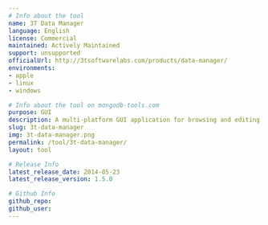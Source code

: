 ```yaml
---
# Info about the tool
name: 3T Data Manager
language: English
license: Commercial
maintained: Actively Maintained
support: unsupported
officialUrl: http://3tsoftwarelabs.com/products/data-manager/
environments:
- apple
- linux
- windows

# Info about the tool on mongodb-tools.com
purpose: GUI
description: A multi-platform GUI application for browsing and editing your MongoDB data.
slug: 3t-data-manager
img: 3t-data-manager.png
permalink: /tool/3t-data-manager/
layout: tool

# Release Info
latest_release_date: 2014-05-23
latest_release_version: 1.5.0

# Github Info
github_repo: 
github_user: 
---
```

